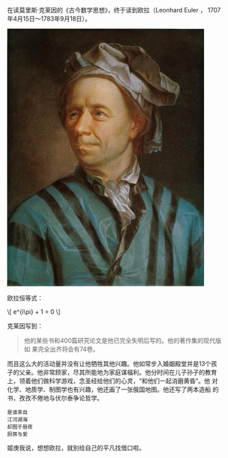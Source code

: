 
在读莫里斯·克莱因的《古今数学思想》，终于读到欧拉（Leonhard Euler ，
1707年4月15日～1783年9月18日）。

![Euler](euler.jpg)

欧拉恒等式：

\\[
e^{i\pi} + 1 = 0
\\]

克莱因写到：

> 他的某些书和400篇研究论文是他已完全失明后写的。他的著作集的现代版如
> 果完全出齐将会有74卷。

而且这么大的活动量并没有让他牺牲其他兴趣。他如常步入婚姻殿堂并是13个孩
子的父亲。他非常顾家，尽其所能地为家庭谋福利。他分时间在儿子孙子的教育
上，领着他们做科学游戏，念圣经给他们的心灵，“和他们一起消磨黄昏”。他
对化学、地质学、制图学也有兴趣，他还画了一张俄国地图。他还写了两本造船
的书，孜孜不倦地与伏尔泰争论哲学。

```
是谁来自
江河湖海
却囿于昼夜
厨房与爱
```

姬庚我说，想想欧拉，就别给自己的平凡找借口啦。

